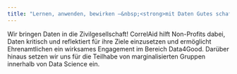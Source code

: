 ```yaml
---
title: "Lernen, anwenden, bewirken –&nbsp;<strong>mit Daten Gutes schaffen</strong>."
---
```


Wir bringen Daten in die Zivilgesellschaft! CorrelAid hilft Non-Profits dabei, Daten kritisch und reflektiert für ihre Ziele einzusetzen und ermöglicht Ehrenamtlichen ein wirksames Engagement im Bereich Data4Good. Darüber hinaus setzen wir uns für die Teilhabe von marginalisierten Gruppen innerhalb von Data Science ein.

